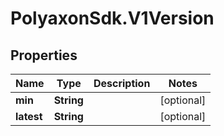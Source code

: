 # PolyaxonSdk.V1Version

## Properties

Name | Type | Description | Notes
------------ | ------------- | ------------- | -------------
**min** | **String** |  | [optional] 
**latest** | **String** |  | [optional] 


